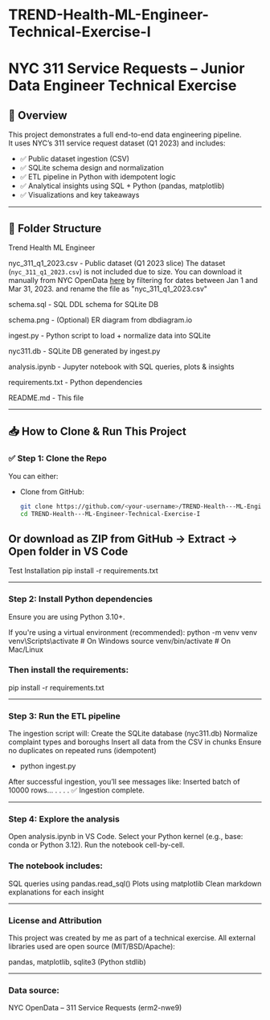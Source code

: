 # TREND-Health-ML-Engineer-Technical-Exercise-I

# NYC 311 Service Requests – Junior Data Engineer Technical Exercise

## 🚀 Overview

This project demonstrates a full end-to-end data engineering pipeline.  
It uses NYC’s 311 service request dataset (Q1 2023) and includes:

- ✅ Public dataset ingestion (CSV)
- ✅ SQLite schema design and normalization
- ✅ ETL pipeline in Python with idempotent logic
- ✅ Analytical insights using SQL + Python (pandas, matplotlib)
- ✅ Visualizations and key takeaways

---

## 📂 Folder Structure

Trend Health ML Engineer

nyc_311_q1_2023.csv - Public dataset (Q1 2023 slice)
The dataset (`nyc_311_q1_2023.csv`) is not included due to size. You can download it manually from NYC OpenData [here](https://data.cityofnewyork.us/Social-Services/311-Service-Requests-from-2010-to-Present/erm2-nwe9) by filtering for dates between Jan 1 and Mar 31, 2023. and rename the file as "nyc_311_q1_2023.csv"


schema.sql - SQL DDL schema for SQLite DB

schema.png - (Optional) ER diagram from dbdiagram.io

ingest.py - Python script to load + normalize data into SQLite

nyc311.db - SQLite DB generated by ingest.py

analysis.ipynb - Jupyter notebook with SQL queries, plots & insights

requirements.txt - Python dependencies

README.md - This file

---
## 📥 How to Clone & Run This Project

### ✅ Step 1: Clone the Repo

You can either:
- Clone from GitHub:
  ```bash
  git clone https://github.com/<your-username>/TREND-Health---ML-Engineer-Technical-Exercise-I
  cd TREND-Health---ML-Engineer-Technical-Exercise-I

## Or download as ZIP from GitHub → Extract → Open folder in VS Code
Test Installation
pip install -r requirements.txt

---

### Step 2: Install Python dependencies

Ensure you are using Python 3.10+.

If you're using a virtual environment (recommended):
python -m venv venv
venv\Scripts\activate    # On Windows
source venv/bin/activate # On Mac/Linux

### Then install the requirements:
pip install -r requirements.txt

---

### Step 3: Run the ETL pipeline
The ingestion script will:
Create the SQLite database (nyc311.db)
Normalize complaint types and boroughs
Insert all data from the CSV in chunks
Ensure no duplicates on repeated runs (idempotent)

- python ingest.py

After successful ingestion, you’ll see messages like:
Inserted batch of 10000 rows...
.
.
.
.
✅ Ingestion complete.

---

### Step 4: Explore the analysis
Open analysis.ipynb in VS Code.
Select your Python kernel (e.g., base: conda or Python 3.12).
Run the notebook cell-by-cell.
### The notebook includes:
SQL queries using pandas.read_sql()
Plots using matplotlib
Clean markdown explanations for each insight

---

### License and Attribution
This project was created by me as part of a technical exercise.
All external libraries used are open source (MIT/BSD/Apache):

pandas, matplotlib, sqlite3 (Python stdlib)

---

### Data source:
NYC OpenData – 311 Service Requests (erm2-nwe9)
